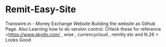 # Remit-Easy-Site
Transwire.in - Money Exchange Website
Building the website as Github Page.
Also Learning how to do version control.
CHeck these for reference <https://www.skydo.com/ , wise , currencycloud , remitly etc and N.26 >
Looks Good 
